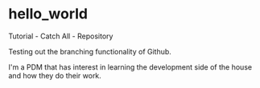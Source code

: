 # hello_world
Tutorial - Catch All - Repository

Testing out the branching functionality of Github.  

I'm a PDM that has interest in learning the development side of the house and how they do their work. 
